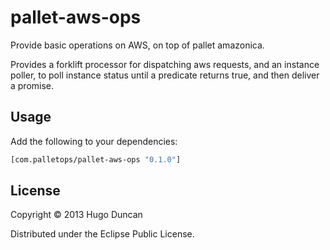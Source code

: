 # pallet-aws-ops

Provide basic operations on AWS, on top of pallet amazonica.

Provides a forklift processor for dispatching aws requests, and an instance
poller, to poll instance status until a predicate returns true, and then deliver
a promise.

## Usage

Add the following to your dependencies:

```clj
[com.palletops/pallet-aws-ops "0.1.0"]
```

## License

Copyright © 2013 Hugo Duncan

Distributed under the Eclipse Public License.

